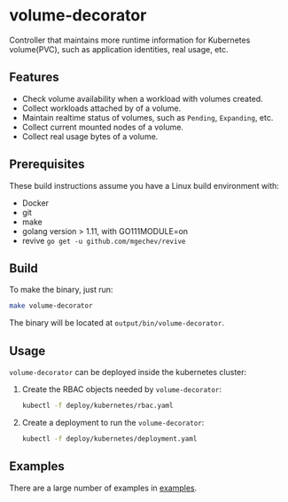 # volume-decorator

Controller that maintains more runtime information for Kubernetes volume(PVC), such as application identities, real usage, etc.

## Features

- Check volume availability when a workload with volumes created.
- Collect workloads attached by of a volume.
- Maintain realtime status of volumes, such as `Pending`, `Expanding`, etc.
- Collect current mounted nodes of a volume.
- Collect real usage bytes of a volume.

## Prerequisites
These build instructions assume you have a Linux build environment with:

-  Docker
-  git
-  make
-  golang  version > 1.11, with GO111MODULE=on
-  revive  `go get -u github.com/mgechev/revive`

## Build

To make the binary, just run:

```bash
make volume-decorator
```

The binary will be located at `output/bin/volume-decorator`.

## Usage

`volume-decorator` can be deployed inside the kubernetes cluster:

1. Create the RBAC objects needed by `volume-decorator`:
    ```bash
    kubectl -f deploy/kubernetes/rbac.yaml
    ```

2. Create a deployment to run the `volume-decorator`:
    ```bash
    kubectl -f deploy/kubernetes/deployment.yaml
    ```

## Examples

There are a large number of examples in [examples](examples/).
